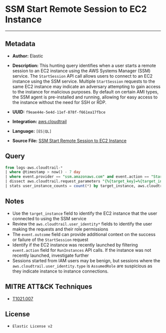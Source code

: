 # SSM Start Remote Session to EC2 Instance

---

## Metadata

- **Author:** Elastic
- **Description:** This hunting query identifies when a user starts a remote session to an EC2 instance using the AWS Systems Manager (SSM) service. The `StartSession` API call allows users to connect to an EC2 instance using the SSM service. Multiple `StartSession` requests to the same EC2 instance may indicate an adversary attempting to gain access to the instance for malicious purposes. By default on certain AMI types, the SSM agent is pre-installed and running, allowing for easy access to the instance without the need for SSH or RDP.

- **UUID:** `f9eae44e-5e4d-11ef-878f-f661ea17fbce`
- **Integration:** [aws.cloudtrail](https://docs.elastic.co/integrations/aws/cloudtrail)
- **Language:** `[ES|QL]`
- **Source File:** [SSM Start Remote Session to EC2 Instance](../queries/ssm_start_remote_session_to_ec2_instance.toml)

## Query

```sql
from logs-aws.cloudtrail-*
| where @timestamp > now() - 7 day
| where event.provider == "ssm.amazonaws.com" and event.action == "StartSession"
| dissect aws.cloudtrail.request_parameters "{%{target_key}=%{target_instance}}"
| stats user_instance_counts = count(*) by target_instance, aws.cloudtrail.user_identity.arn, aws.cloudtrail.user_identity.type, event.outcome
```

## Notes

- Use the `target_instance` field to identify the EC2 instance that the user connected to using the SSM service
- Review the `aws.cloudtrail.user_identity*` fields to identify the user making the requests and their role permissions
- The `event.outcome` field can provide additional context on the success or failure of the `StartSession` request
- Identify if the EC2 instance was recently launched by filtering `event.action` field for `RunInstances` API calls. If the instance was not recently launched, investigate further
- Sessions started from IAM users may be benign, but sessions where the `aws.cloudtrail.user_identity.type` is `AssumedRole` are suspicious as they indicate instance to instance connections.

## MITRE ATT&CK Techniques

- [T1021.007](https://attack.mitre.org/techniques/T1021/007)

## License

- `Elastic License v2`
